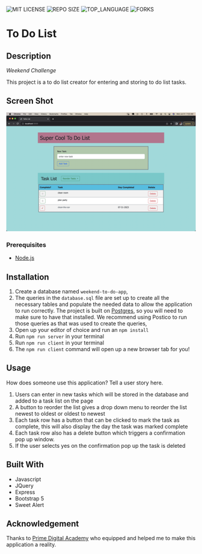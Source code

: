 ![MIT LICENSE](https://img.shields.io/github/license/scottbromander/the_marketplace.svg?style=flat-square)
![REPO SIZE](https://img.shields.io/github/repo-size/scottbromander/the_marketplace.svg?style=flat-square)
![TOP_LANGUAGE](https://img.shields.io/github/languages/top/scottbromander/the_marketplace.svg?style=flat-square)
![FORKS](https://img.shields.io/github/forks/scottbromander/the_marketplace.svg?style=social)

# To Do List

## Description

_Weekend Challenge_

This project is a to do list creator for entering and storing to do list tasks. 

## Screen Shot 
![](ToDoScreenshot.png)

### Prerequisites

- [Node.js](https://nodejs.org/en/)

## Installation

1. Create a database named `weekend-to-do-app`,
2. The queries in the `database.sql` file are set up to create all the necessary tables and populate the needed data to allow the application to run correctly. The project is built on [Postgres](https://www.postgresql.org/download/), so you will need to make sure to have that installed. We recommend using Postico to run those queries as that was used to create the queries, 
3. Open up your editor of choice and run an `npm install`
4. Run `npm run server` in your terminal
5. Run `npm run client` in your terminal
6. The `npm run client` command will open up a new browser tab for you!

## Usage
How does someone use this application? Tell a user story here.

1. Users can enter in new tasks which will be stored in the database and added to a task list on the page
2. A button to reorder the list gives a drop down menu to reorder the list newest to oldest or oldest to newest
3. Each task row has a button that can be clicked to mark the task as complete, this will also display the day the task was marked complete
4. Each task row also has a delete button which triggers a confirmation pop up window.
5. If the user selects yes on the confirmation pop up the task is deleted

## Built With

- Javascript
- JQuery
- Express
- Bootstrap 5
- Sweet Alert

## Acknowledgement
Thanks to [Prime Digital Academy](www.primeacademy.io) who equipped and helped me to make this application a reality. 

